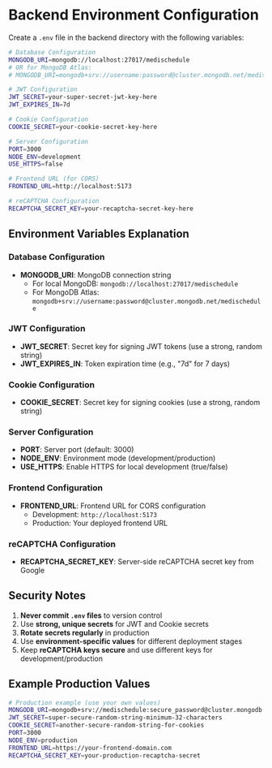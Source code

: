 # Backend Environment Configuration

Create a `.env` file in the backend directory with the following variables:

```bash
# Database Configuration
MONGODB_URI=mongodb://localhost:27017/medischedule
# OR for MongoDB Atlas:
# MONGODB_URI=mongodb+srv://username:password@cluster.mongodb.net/medischedule

# JWT Configuration
JWT_SECRET=your-super-secret-jwt-key-here
JWT_EXPIRES_IN=7d

# Cookie Configuration
COOKIE_SECRET=your-cookie-secret-key-here

# Server Configuration
PORT=3000
NODE_ENV=development
USE_HTTPS=false

# Frontend URL (for CORS)
FRONTEND_URL=http://localhost:5173

# reCAPTCHA Configuration
RECAPTCHA_SECRET_KEY=your-recaptcha-secret-key-here
```

## Environment Variables Explanation

### Database Configuration
- **MONGODB_URI**: MongoDB connection string
  - For local MongoDB: `mongodb://localhost:27017/medischedule`
  - For MongoDB Atlas: `mongodb+srv://username:password@cluster.mongodb.net/medischedule`

### JWT Configuration
- **JWT_SECRET**: Secret key for signing JWT tokens (use a strong, random string)
- **JWT_EXPIRES_IN**: Token expiration time (e.g., "7d" for 7 days)

### Cookie Configuration
- **COOKIE_SECRET**: Secret key for signing cookies (use a strong, random string)

### Server Configuration
- **PORT**: Server port (default: 3000)
- **NODE_ENV**: Environment mode (development/production)
- **USE_HTTPS**: Enable HTTPS for local development (true/false)

### Frontend Configuration
- **FRONTEND_URL**: Frontend URL for CORS configuration
  - Development: `http://localhost:5173`
  - Production: Your deployed frontend URL

### reCAPTCHA Configuration
- **RECAPTCHA_SECRET_KEY**: Server-side reCAPTCHA secret key from Google

## Security Notes

1. **Never commit `.env` files** to version control
2. Use **strong, unique secrets** for JWT and Cookie secrets
3. **Rotate secrets regularly** in production
4. Use **environment-specific values** for different deployment stages
5. Keep **reCAPTCHA keys secure** and use different keys for development/production

## Example Production Values

```bash
# Production example (use your own values)
MONGODB_URI=mongodb+srv://medischedule:secure_password@cluster.mongodb.net/medischedule
JWT_SECRET=super-secure-random-string-minimum-32-characters
COOKIE_SECRET=another-secure-random-string-for-cookies
PORT=3000
NODE_ENV=production
FRONTEND_URL=https://your-frontend-domain.com
RECAPTCHA_SECRET_KEY=your-production-recaptcha-secret
```
